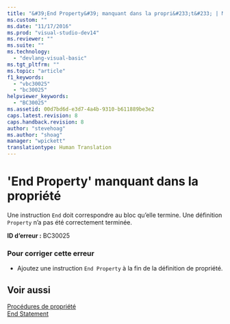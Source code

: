 ```yaml
---
title: "&#39;End Property&#39; manquant dans la propri&#233;t&#233; | Microsoft Docs"
ms.custom: ""
ms.date: "11/17/2016"
ms.prod: "visual-studio-dev14"
ms.reviewer: ""
ms.suite: ""
ms.technology: 
  - "devlang-visual-basic"
ms.tgt_pltfrm: ""
ms.topic: "article"
f1_keywords: 
  - "vbc30025"
  - "bc30025"
helpviewer_keywords: 
  - "BC30025"
ms.assetid: 00d7bd6d-e3d7-4a4b-9310-b611889be3e2
caps.latest.revision: 8
caps.handback.revision: 8
author: "stevehoag"
ms.author: "shoag"
manager: "wpickett"
translationtype: Human Translation
---
```

# &#39;End Property&#39; manquant dans la propri&#233;t&#233;
Une instruction `End` doit correspondre au bloc qu’elle termine. Une définition `Property` n’a pas été correctement terminée.  
  
 **ID d’erreur :** BC30025  
  
### Pour corriger cette erreur  
  
-   Ajoutez une instruction `End Property` à la fin de la définition de propriété.  
  
## Voir aussi  
 [Procédures de propriété](../../visual-basic/programming-guide/language-features/procedures/property-procedures.md)   
 [End Statement](../../visual-basic/language-reference/statements/end-statement.md)